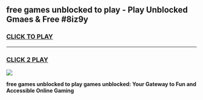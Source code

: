 
## free games unblocked to play - Play Unblocked Gmaes & Free #8iz9y
<h3>
<a href="https://news.freeplayer.one?title=free_games_unblocked_to_play&ref=26F">CLICK TO PLAY</a></h3>
<hr>

<h3>
<a href="https://news.freeplayer.one?title=free_games_unblocked_to_play&ref=26F">CLICK 2 PLAY</a>
  
</h3>

<a href="https://news.freeplayer.one?title=free_games_unblocked_to_play&ref=26F/"><img src="https://clearcache.store/games.png"></a>


**free games unblocked to play games unblocked: Your Gateway to Fun and Accessible Online Gaming**
